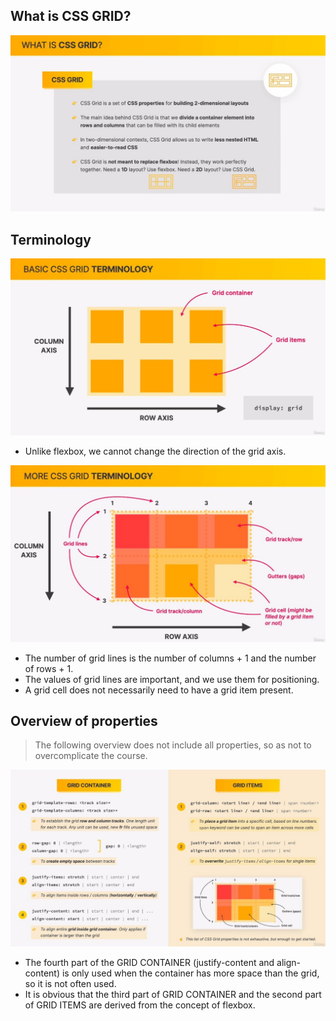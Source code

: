 ## **What is CSS GRID?**

![Alt wat is css grid](pic/01.jpg)

## **Terminology**

![Alt terminology 1](pic/02.jpg)

- Unlike flexbox, we cannot change the direction of the grid axis.

![Alt terminology 2](pic/03.jpg)

- The number of grid lines is the number of columns + 1 and the number of rows + 1.
- The values of grid lines are important, and we use them for positioning.
- A grid cell does not necessarily need to have a grid item present.

## **Overview of properties**

> The following overview does not include all properties, so as not to overcomplicate the course.

![Alt properties overview](pic/04.jpg)

- The fourth part of the GRID CONTAINER (justify-content and align-content) is only used when the container has more space than the grid, so it is not often used.
- It is obvious that the third part of GRID CONTAINER and the second part of GRID ITEMS are derived from the concept of flexbox.
